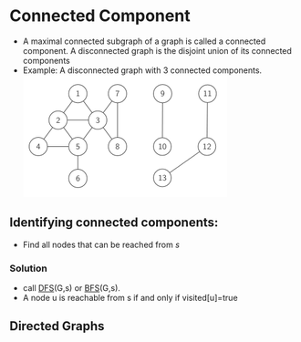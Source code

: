 # Connected Component
- A maximal connected subgraph of a graph is called a connected component. A disconnected graph is the disjoint union of its connected components
- Example: A disconnected graph with 3 connected components. ![](Connected_Components.png)
## Identifying connected components: 
- Find all nodes that can be reached from $s$
### Solution
- call [DFS](../Algorithms/Depth%20First%20Search.md)(G,s) or [BFS](../Algorithms/Breadth%20First%20Search.md)(G,s).
- A node u is reachable from s if and only if visited[u]=true
## Directed Graphs
